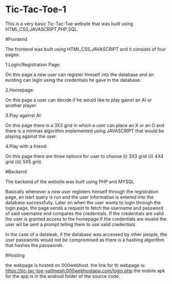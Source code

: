 # Tic-Tac-Toe-1

This is a very basic Tic-Tac-Toe website that was built using HTML,CSS,JAVASCRIPT,PHP,SQL.

#Frontend

The frontend was built using HTML,CSS,JAVASCRIPT and it consists of four pages:

 1.Login/Registration Page:
 
 On this page a new user can register himself into the database and an existing can login using the credentials he gave in the database.

 2.Homepage:

 On this page a user can decide if he would like to play gainst an AI or another player.

3.Play against AI:

On this page there is a 3X3 grid in which a user can place an X or an O and there is a minmax algorithm implemented using JAVASCRIPT that would be playing against the user.

4.Play with a friend:

On this page there are three options for user to choose (i) 3X3 grid (ii) 4X4 grid (iii) 5X5 grid.

#Backend

The backend of the website was built using PHP and MYSQL

Basically whenever a new user registers himself through the registration page, an isert query is run and the user information is entered into the database successfully.
Later on when the user wants to login through the login page, the page sends a request to fetch the username and password of said username and compares the credentials.
If the credentials are valid the user is granted access to the homepage.If the credentials are invalid the user wil be sent a prompt telling them to use valid credentials.

In the case of a dataleak, if the database was accessed by other people, the user passwords would not be compromised as there is a hashing algorithm that hashes the passwords.

#Hosting

the webpage is hosted on 000webhost.
the link for th webpage is: https://tic-tac-toe-yathnesh.000webhostapp.com/login.php
the mobile apk for the app is in the android folder of the source code.
